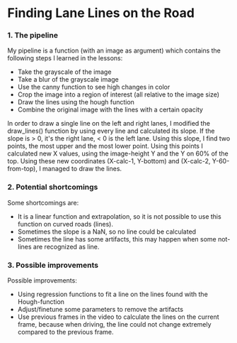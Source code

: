 # **Finding Lane Lines on the Road** 

### 1. The pipeline

My pipeline is a function (with an image as argument) which contains the following steps I learned in the lessons:
- Take the grayscale of the image
- Take a blur of the grayscale image
- Use the canny function to see high changes in color
- Crop the image into a region of interest (all relative to the image size)
- Draw the lines using the hough function
- Combine the original image with the lines with a certain opacity

In order to draw a single line on the left and right lanes, I modified the draw_lines() function by using every line and calculated its slope. If the slope is > 0, it's the right lane, < 0 is the left lane. Using this slope, I find two points, the most upper and the most lower point. Using this points I calculated new X values, using the image-height Y and the Y on 60% of the top. Using these new coordinates (X-calc-1, Y-bottom) and (X-calc-2, Y-60-from-top), I managed to draw the lines.

### 2. Potential shortcomings

Some shortcomings are:
- It is a linear function and extrapolation, so it is not possible to use this function on curved roads (lines).
- Sometimes the slope is a NaN, so no line could be calculated
- Sometimes the line has some artifacts, this may happen when some not-lines are recognized as line.

### 3. Possible improvements

Possible improvements:
- Using regression functions to fit a line on the lines found with the Hough-function
- Adjust/finetune some parameters to remove the artifacts
- Use previous frames in the video to calculate the lines on the current frame, because when driving, the line could not change extremely compared to the previous frame.
